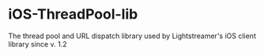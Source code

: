 
iOS-ThreadPool-lib
==================

The thread pool and URL dispatch library used by Lightstreamer's iOS client library since v. 1.2

